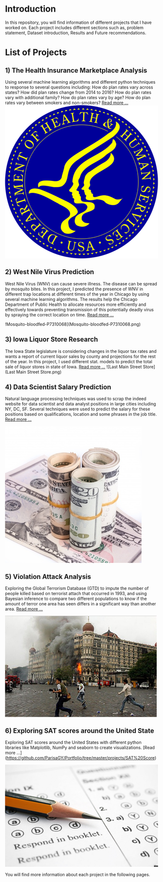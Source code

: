 

# Introduction

In this repository, you will find information of different projects that I have worked on. Each project includes different sections such as, problem statement, Dataset introduction, Results and Future recommendations.

# List of Projects

## 1) The Health Insurance Marketplace Analysis

Using several machine learning algorithms and different python techniques to response to several questions including: How do plan rates vary across states? How did plan rates change from 2014 to 2016? How do plan rates vary with additional family? How do plan rates vary by age? How do plan rates vary between smokers and non-smokers? [Read more ...](https://github.com/ParisaGY/Portfolio/tree/master/projects/Health-insurance)
![Seal_of_the_United_States_Department_of_Health_and_Human_Services](Seal_of_the_United_States_Department_of_Health_and_Human_Services.png)

## 2) West Nile Virus Prediction

West Nile Virus (WNV) can cause severe illness. The disease can be spread by mosquito bites. In this project, I predicted the presence of WNV in different trap locations at different times of the year in Chicago by using several machine learning algorithms. The results help the Chicago Department of Public Health to allocate resources more efficiently and effectively towards preventing transmission of this potentially deadly virus by spraying the correct location on time. [Read more ...](https://github.com/ParisaGY/Portfolio/tree/master/projects/WNV)

!Mosquito-bloodfed-P7310068](Mosquito-bloodfed-P7310068.png)
## 3) Iowa Liquor Store Research

The Iowa State legislature is considering changes in the liquor tax rates and wants a report of current liquor sales by county and projections for the rest of the year. In this project, I used different stat. models to predict the total sale of liquor stores in state of Iowa. [Read more ...](https://github.com/ParisaGY/Portfolio/tree/master/projects/Iowa%20liquor%20store)
![Last Main Street Store](Last Main Street Store.png)

## 4) Data Scientist Salary Prediction

Natural language processing techniques was used to scrap the indeed website for data scientist and data analyst positions in large cities including NY, DC, SF. Several techniques were used to predict the salary for these positions based on qualifications, location and some phrases in the job title. [Read more ...](https://github.com/ParisaGY/Portfolio/tree/master/projects/NLP)

![Salary-money](Salary-money.png)
## 5) Violation Attack Analysis

Exploring the Global Terrorism Database (GTD) to impute the number of people killed based on terrorist attach that occurred in 1993, and using Bayesian inference to compare two different populations to know if the amount of terror one area has seen differs in a significant way than another area. [Read more ...](https://github.com/ParisaGY/Portfolio/tree/master/projects/Violation%20attack)

![2008-Mumbai-Attack](2008-Mumbai-Attack.png)
## 6) Exploring SAT scores around the United State

Exploring SAT scores around the United States with different python libraries like Matplotlib, NumPy and seaborn to create visualizations. [Read more ...] (https://github.com/ParisaGY/Portfolio/tree/master/projects/SAT%20Score)

![sat-scores](sat-scores.png)

You will find more information about each project in the following pages.














